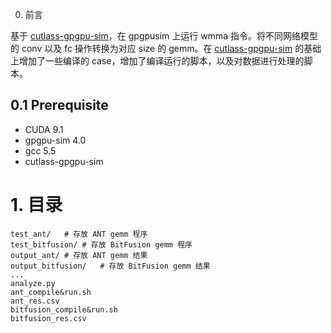 0. 前言

基于 [cutlass-gpgpu-sim](https://github.com/gpgpu-sim/cutlass-gpgpu-sim)，在 gpgpusim 上运行 wmma 指令。将不同网络模型的 conv 以及 fc 操作转换为对应 size 的 gemm。在 [cutlass-gpgpu-sim](https://github.com/gpgpu-sim/cutlass-gpgpu-sim) 的基础上增加了一些编译的 case，增加了编译运行的脚本，以及对数据进行处理的脚本。

## 0.1 Prerequisite

+ CUDA 9.1
+ gpgpu-sim 4.0
+ gcc 5.5
+ cutlass-gpgpu-sim

# 1. 目录
```shell
test_ant/	# 存放 ANT gemm 程序
test_bitfusion/	# 存放 BitFusion gemm 程序
output_ant/	# 存放 ANT gemm 结果
output_bitfusion/	# 存放 BitFusion gemm 结果
...
analyze.py
ant_compile&run.sh
ant_res.csv
bitfusion_compile&run.sh
bitfusion_res.csv
```